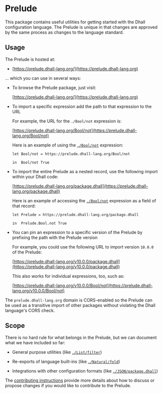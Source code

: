 # Prelude

This package contains useful utilities for getting started with the Dhall
configuration language.  The Prelude is unique in that changes are approved by
the same process as changes to the language standard.

## Usage

The Prelude is hosted at:

* [https://prelude.dhall-lang.org/](https://prelude.dhall-lang.org)

... which you can use in several ways:

* To browse the Prelude package, just visit:

  [https://prelude.dhall-lang.org/](https://prelude.dhall-lang.org)

* To import a specific expression add the path to that expression to the URL

  For example, the URL for the `./Bool/not` expression is:

  [https://prelude.dhall-lang.org/Bool/not](https://prelude.dhall-lang.org/Bool/not)

  Here is an example of using the [`./Bool/not`](./Bool/not)  expression:

  ```dhall
  let Bool/not = https://prelude.dhall-lang.org/Bool/not

  in  Bool/not True
  ```
  
* To import the entire Prelude as a nested record, use the following import
  within your Dhall code:

  [https://prelude.dhall-lang.org/package.dhall](https://prelude.dhall-lang.org/package.dhall)

  Here is an example of accessing the [`./Bool/not`](./Bool/not) expression as a
  field of that record:

  ```dhall
  let Prelude = https://prelude.dhall-lang.org/package.dhall

  in  Prelude.Bool.not True
  ```

* You can pin an expression to a specific version of the Prelude by prefixing the
  path with the Prelude version

  For example, you could use the following URL to import version `10.0.0` of the
  Prelude:

  [https://prelude.dhall-lang.org/v10.0.0/package.dhall](https://prelude.dhall-lang.org/v10.0.0/package.dhall)

  This also works for individual expressions, too, such as:

  [https://prelude.dhall-lang.org/v10.0.0/Bool/not](https://prelude.dhall-lang.org/v10.0.0/Bool/not)

The `prelude.dhall-lang.org` domain is CORS-enabled so the Prelude can be used as
a transitive import of other packages without violating the Dhall language's CORS
check.

## Scope

There is no hard rule for what belongs in the Prelude, but we can document what
we have included so far:

* General purpose utilities (like [`./List/filter`](./List/filter))

* Re-exports of language built-ins (like [`./Natural/fold`](./Natural/fold))

* Integrations with other configuration formats (like [`./JSON/package.dhall`](./JSON/package.dhall))

The [contributing instructions](../.github/CONTRIBUTING.md#how-do-i-change-the-language)
provide more details about how to discuss or propose changes if you would like to contribute to the Prelude.
